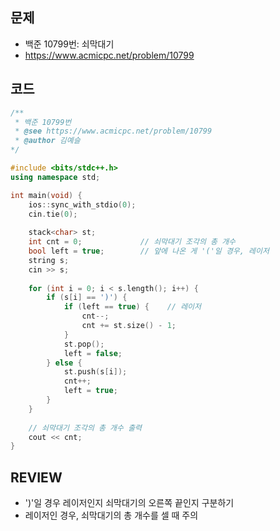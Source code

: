 ## 문제
* 백준 10799번: 쇠막대기
* https://www.acmicpc.net/problem/10799

## 코드
~~~cpp
/**
 * 백준 10799번
 * @see https://www.acmicpc.net/problem/10799
 * @author 김예슬
*/

#include <bits/stdc++.h>
using namespace std;

int main(void) {
	ios::sync_with_stdio(0);
	cin.tie(0);
    
    stack<char> st;
    int cnt = 0;             // 쇠막대기 조각의 총 개수
    bool left = true;        // 앞에 나온 게 '('일 경우, 레이저
    string s;
    cin >> s;
    
    for (int i = 0; i < s.length(); i++) {
        if (s[i] == ')') {
            if (left == true) {    // 레이저
                cnt--;
                cnt += st.size() - 1;
            }
            st.pop();
            left = false;
        } else {
            st.push(s[i]);
            cnt++;
            left = true;
        }
    }
    
    // 쇠막대기 조각의 총 개수 출력
    cout << cnt;
}
~~~

## REVIEW
- ')'일 경우 레이저인지 쇠막대기의 오른쪽 끝인지 구분하기
- 레이저인 경우, 쇠막대기의 총 개수를 셀 때 주의